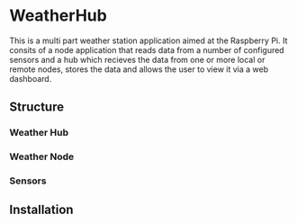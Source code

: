 # WeatherHub 
This is a multi part weather station application aimed at the Raspberry Pi. It consits of a node application that reads data from a number of configured sensors and a hub which recieves the data from one or more local or remote nodes, stores the data and allows the user to view it via a web dashboard.

## Structure
### Weather Hub


### Weather Node

### Sensors

## Installation

